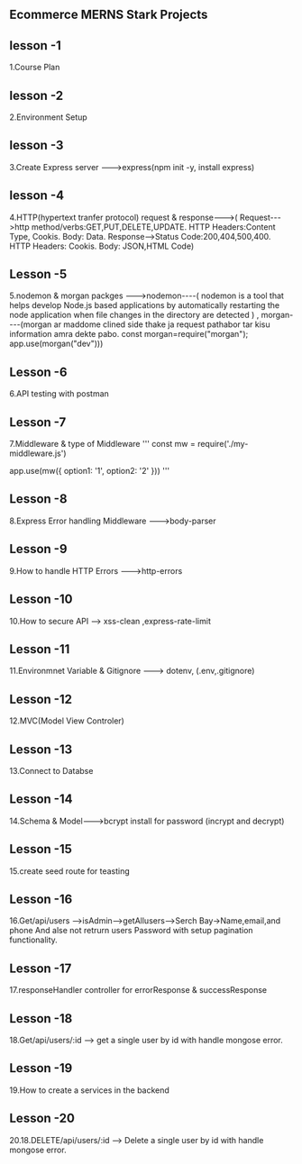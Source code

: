 ## Ecommerce MERNS Stark Projects

## lesson -1

1.Course Plan

## lesson -2

2.Environment Setup

## lesson -3

3.Create Express server --->express(npm init -y, install express)

## lesson -4

4.HTTP(hypertext tranfer protocol) request & response--->( Request--->http method/verbs:GET,PUT,DELETE,UPDATE. HTTP Headers:Content Type, Cookis. Body: Data. Response-->Status Code:200,404,500,400. HTTP Headers: Cookis. Body: JSON,HTML Code)

## Lesson -5

5.nodemon & morgan packges --->nodemon----( nodemon is a tool that helps develop Node.js based applications by automatically restarting the node application when file changes in the directory are detected ) , morgan----(morgan ar maddome clined side thake ja request pathabor tar kisu information amra dekte pabo. const morgan=require("morgan"); app.use(morgan("dev")))

## Lesson -6

6.API testing with postman

## Lesson -7

7.Middleware & type of Middleware
''' const mw = require('./my-middleware.js')

app.use(mw({ option1: '1', option2: '2' })) '''

## Lesson -8

8.Express Error handling Middleware --->body-parser

## Lesson -9

9.How to handle HTTP Errors --->http-errors

## Lesson -10

10.How to secure API --> xss-clean ,express-rate-limit

## Lesson -11

11.Environmnet Variable & Gitignore ---> dotenv, (.env,.gitignore)

## Lesson -12

12.MVC(Model View Controler)

## Lesson -13

13.Connect to Databse

## Lesson -14

14.Schema & Model--->bcrypt install for password (incrypt and decrypt)

## Lesson -15

15.create seed route for teasting

## Lesson -16

16.Get/api/users -->isAdmin-->getAllusers-->Serch Bay->Name,email,and phone And alse not retrurn users Password with setup pagination functionality.

## Lesson -17

17.responseHandler controller for errorResponse & successResponse

## Lesson -18

18.Get/api/users/:id --> get a single user by id with handle mongose error.

## Lesson -19

19.How to create a services in the backend

## Lesson -20

20.18.DELETE/api/users/:id --> Delete a single user by id with handle mongose error.
